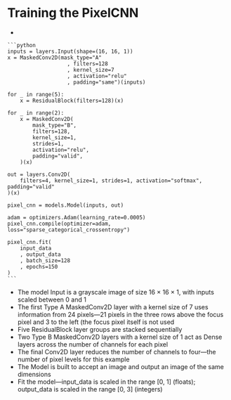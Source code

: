 # Training the PixelCNN

*

    ```python
    inputs = layers.Input(shape=(16, 16, 1)) 
    x = MaskedConv2D(mask_type="A"
                       , filters=128
                       , kernel_size=7
                       , activation="relu"
                       , padding="same")(inputs)

    for _ in range(5):
        x = ResidualBlock(filters=128)(x) 

    for _ in range(2):
        x = MaskedConv2D(
            mask_type="B",
            filters=128,
            kernel_size=1,
            strides=1,
            activation="relu",
            padding="valid",
        )(x) 

    out = layers.Conv2D(
        filters=4, kernel_size=1, strides=1, activation="softmax", padding="valid"
    )(x) 

    pixel_cnn = models.Model(inputs, out) 

    adam = optimizers.Adam(learning_rate=0.0005)
    pixel_cnn.compile(optimizer=adam, loss="sparse_categorical_crossentropy")

    pixel_cnn.fit(
        input_data
        , output_data
        , batch_size=128
        , epochs=150
    )
    ```
* The model Input is a grayscale image of size 16 × 16 × 1, with inputs scaled between 0 and 1
* The first Type A MaskedConv2D layer with a kernel size of 7 uses information from 24 pixels—21 pixels in the three rows above the focus pixel and 3 to the left (the focus pixel itself is not used
* Five ResidualBlock layer groups are stacked sequentially
* Two Type B MaskedConv2D layers with a kernel size of 1 act as Dense layers across the number of channels for each pixel
* The final Conv2D layer reduces the number of channels to four—the number of pixel levels for this example
* The Model is built to accept an image and output an image of the same dimensions
* Fit the model—input\_data is scaled in the range \[0, 1] (floats); output\_data is scaled in the range \[0, 3] (integers)
